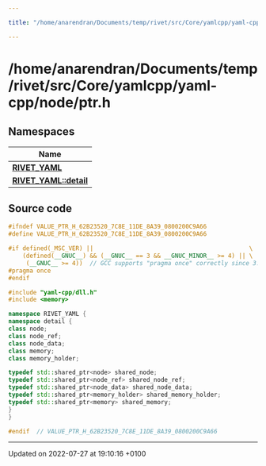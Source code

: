 ```yaml
---

title: "/home/anarendran/Documents/temp/rivet/src/Core/yamlcpp/yaml-cpp/node/ptr.h"

---
```


# /home/anarendran/Documents/temp/rivet/src/Core/yamlcpp/yaml-cpp/node/ptr.h



## Namespaces

| Name           |
| -------------- |
| **[RIVET_YAML](http://example.org/namespaces/namespacerivet__yaml/)**  |
| **[RIVET_YAML::detail](http://example.org/namespaces/namespacerivet__yaml_1_1detail/)**  |




## Source code

```cpp
#ifndef VALUE_PTR_H_62B23520_7C8E_11DE_8A39_0800200C9A66
#define VALUE_PTR_H_62B23520_7C8E_11DE_8A39_0800200C9A66

#if defined(_MSC_VER) ||                                            \
    (defined(__GNUC__) && (__GNUC__ == 3 && __GNUC_MINOR__ >= 4) || \
     (__GNUC__ >= 4))  // GCC supports "pragma once" correctly since 3.4
#pragma once
#endif

#include "yaml-cpp/dll.h"
#include <memory>

namespace RIVET_YAML {
namespace detail {
class node;
class node_ref;
class node_data;
class memory;
class memory_holder;

typedef std::shared_ptr<node> shared_node;
typedef std::shared_ptr<node_ref> shared_node_ref;
typedef std::shared_ptr<node_data> shared_node_data;
typedef std::shared_ptr<memory_holder> shared_memory_holder;
typedef std::shared_ptr<memory> shared_memory;
}
}

#endif  // VALUE_PTR_H_62B23520_7C8E_11DE_8A39_0800200C9A66
```


-------------------------------

Updated on 2022-07-27 at 19:10:16 +0100

